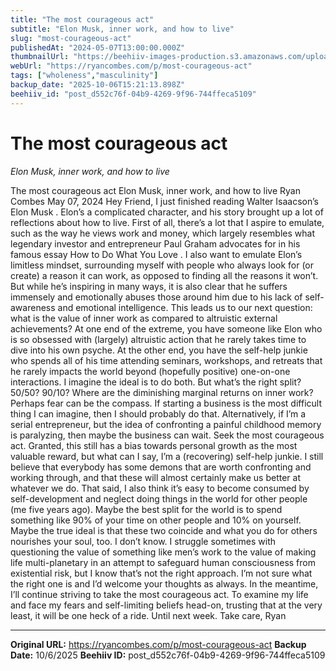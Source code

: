 ```yaml
---
title: "The most courageous act"
subtitle: "Elon Musk, inner work, and how to live"
slug: "most-courageous-act"
publishedAt: "2024-05-07T13:00:00.000Z"
thumbnailUrl: "https://beehiiv-images-production.s3.amazonaws.com/uploads/asset/file/73e00dee-9b17-40dd-87d9-7356a0afd04d/spacex-6SbFGnQTE8s-unsplash.jpg?t=1715054975"
webUrl: "https://ryancombes.com/p/most-courageous-act"
tags: ["wholeness","masculinity"]
backup_date: "2025-10-06T15:21:13.898Z"
beehiiv_id: "post_d552c76f-04b9-4269-9f96-744ffeca5109"
---
```


# The most courageous act

*Elon Musk, inner work, and how to live*



The most courageous act Elon Musk, inner work, and how to live Ryan Combes May 07, 2024 Hey Friend, I just finished reading Walter Isaacson’s Elon Musk . Elon’s a complicated character, and his story brought up a lot of reflections about how to live. First of all, there’s a lot that I aspire to emulate, such as the way he views work and money, which largely resembles what legendary investor and entrepreneur Paul Graham advocates for in his famous essay How to Do What You Love . I also want to emulate Elon’s limitless mindset, surrounding myself with people who always look for (or create) a reason it can work, as opposed to finding all the reasons it won’t. But while he’s inspiring in many ways, it is also clear that he suffers immensely and emotionally abuses those around him due to his lack of self-awareness and emotional intelligence. This leads us to our next question: what is the value of inner work as compared to altruistic external achievements? At one end of the extreme, you have someone like Elon who is so obsessed with (largely) altruistic action that he rarely takes time to dive into his own psyche. At the other end, you have the self-help junkie who spends all of his time attending seminars, workshops, and retreats that he rarely impacts the world beyond (hopefully positive) one-on-one interactions. I imagine the ideal is to do both. But what’s the right split? 50/50? 90/10? Where are the diminishing marginal returns on inner work? Perhaps fear can be the compass. If starting a business is the most difficult thing I can imagine, then I should probably do that. Alternatively, if I’m a serial entrepreneur, but the idea of confronting a painful childhood memory is paralyzing, then maybe the business can wait. Seek the most courageous act. Granted, this still has a bias towards personal growth as the most valuable reward, but what can I say, I’m a (recovering) self-help junkie. I still believe that everybody has some demons that are worth confronting and working through, and that these will almost certainly make us better at whatever we do. That said, I also think it’s easy to become consumed by self-development and neglect doing things in the world for other people (me five years ago). Maybe the best split for the world is to spend something like 90% of your time on other people and 10% on yourself. Maybe the true ideal is that these two coincide and what you do for others nourishes your soul, too. I don’t know. I struggle sometimes with questioning the value of something like men’s work to the value of making life multi-planetary in an attempt to safeguard human consciousness from existential risk, but I know that’s not the right approach. I’m not sure what the right one is and I’d welcome your thoughts as always. In the meantime, I’ll continue striving to take the most courageous act. To examine my life and face my fears and self-limiting beliefs head-on, trusting that at the very least, it will be one heck of a ride. Until next week. Take care, Ryan

---

**Original URL:** https://ryancombes.com/p/most-courageous-act
**Backup Date:** 10/6/2025
**Beehiiv ID:** post_d552c76f-04b9-4269-9f96-744ffeca5109
